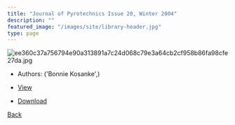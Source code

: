 ```yaml
---
title: "Journal of Pyrotechnics Issue 20, Winter 2004"
description: ""
featured_image: "/images/site/library-header.jpg"
type: page
---
```


![ee360c37a756794e90a313891a7c24d068c79e3a64cb2cf958b86fa98cfe27da.jpg](https://drive.google.com/uc?export=view&id=1Dv8HecCku07tERTztCpS_ROW6sQUH57p)
* Authors: ('Bonnie Kosanke',)
* [View](https://drive.google.com/uc?export=view&id=1k_4NlJy0jxkBhxkx0DTWDSUOJ3BT8ZPf)

* [Download](https://drive.google.com/uc?export=download&id=1k_4NlJy0jxkBhxkx0DTWDSUOJ3BT8ZPf)

[Back](http://localhost:1313/library/ebooks/
)